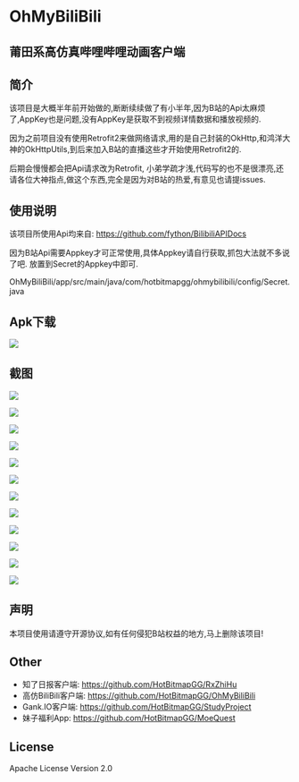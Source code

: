 # OhMyBiliBili

莆田系高仿真哔哩哔哩动画客户端
------

## 简介
</p>该项目是大概半年前开始做的,断断续续做了有小半年,因为B站的Api太麻烦了,AppKey也是问题,没有AppKey是获取不到视频详情数据和播放视频的.
</p>因为之前项目没有使用Retrofit2来做网络请求,用的是自己封装的OkHttp,和鸿洋大神的OkHttpUtils,到后来加入B站的直播这些才开始使用Retrofit2的.
</p>后期会慢慢都会把Api请求改为Retrofit, 小弟学疏才浅,代码写的也不是很漂亮,还请各位大神指点,做这个东西,完全是因为对B站的热爱,有意见也请提issues.


## 使用说明
该项目所使用Api均来自:
https://github.com/fython/BilibiliAPIDocs

因为B站Api需要Appkey才可正常使用,具体Appkey请自行获取,抓包大法就不多说了吧.
放置到Secret的Appkey中即可.
</p>OhMyBiliBili/app/src/main/java/com/hotbitmapgg/ohmybilibili/config/Secret.java

## Apk下载
![](https://github.com/HotBitmapGG/OhMyBiliBili/blob/OhMyBiliBili/bilibiliPic/bilibili.png?raw=true)



## 截图

![](https://github.com/HotBitmapGG/OhMyBiliBili/blob/OhMyBiliBili/bilibiliPic/01.jpg?raw=true)

![](https://github.com/HotBitmapGG/OhMyBiliBili/blob/OhMyBiliBili/bilibiliPic/02.jpg?raw=true)

![](https://github.com/HotBitmapGG/OhMyBiliBili/blob/OhMyBiliBili/bilibiliPic/03.jpg?raw=true)

![](https://github.com/HotBitmapGG/OhMyBiliBili/blob/OhMyBiliBili/bilibiliPic/04.jpg?raw=true)

![](https://github.com/HotBitmapGG/OhMyBiliBili/blob/OhMyBiliBili/bilibiliPic/05.jpg?raw=true)

![](https://github.com/HotBitmapGG/OhMyBiliBili/blob/OhMyBiliBili/bilibiliPic/06.jpg?raw=true)

![](https://github.com/HotBitmapGG/OhMyBiliBili/blob/OhMyBiliBili/bilibiliPic/07.jpg?raw=true)

![](https://github.com/HotBitmapGG/OhMyBiliBili/blob/OhMyBiliBili/bilibiliPic/08.jpg?raw=true)

![](https://github.com/HotBitmapGG/OhMyBiliBili/blob/OhMyBiliBili/bilibiliPic/09.jpg?raw=true)

![](https://github.com/HotBitmapGG/OhMyBiliBili/blob/OhMyBiliBili/bilibiliPic/10.jpg?raw=true)

![](https://github.com/HotBitmapGG/OhMyBiliBili/blob/OhMyBiliBili/bilibiliPic/11.jpg?raw=true)

![](https://github.com/HotBitmapGG/OhMyBiliBili/blob/OhMyBiliBili/bilibiliPic/12.jpg?raw=true)

## 声明
本项目使用请遵守开源协议,如有任何侵犯B站权益的地方,马上删除该项目!


## Other

* 知了日报客户端: https://github.com/HotBitmapGG/RxZhiHu
* 高仿BiliBili客户端: https://github.com/HotBitmapGG/OhMyBiliBili
* Gank.IO客户端: https://github.com/HotBitmapGG/StudyProject
* 妹子福利App: https://github.com/HotBitmapGG/MoeQuest

## License

Apache License Version 2.0





